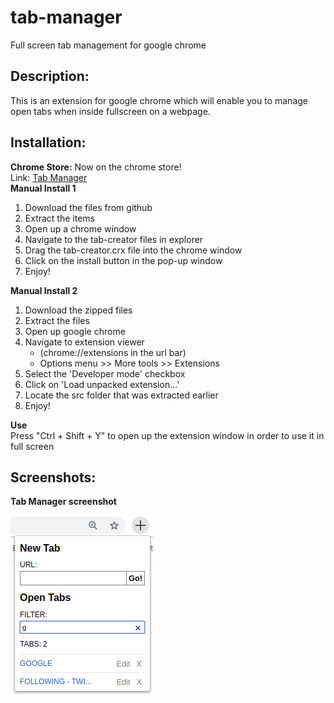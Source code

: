 <h1>tab-manager</h1>

<p>Full screen tab management for google chrome</p>
<h2>Description:</h2>
<p>
  This is an extension for google chrome which will enable you to manage open tabs when inside fullscreen on a webpage.
</p>

<p>
  <h2>Installation:</h2>
  <strong>Chrome Store:</strong>
  Now on the chrome store!<br>
  Link:
  <a href="https://chrome.google.com/webstore/detail/tab-manager/joedmpmimnhapomaphaoohgaipeajiji">Tab Manager</a>
  <br>
  <strong>Manual Install 1</strong>
  <ol>
    <li>Download the files from github</li>
    <li>Extract the items</li>
    <li>Open up a chrome window</li>
    <li>Navigate to the tab-creator files in explorer</li>
    <li>Drag the tab-creator.crx file into the chrome window</li>
    <li>Click on the install button in the pop-up window</li>
    <li>Enjoy!</li>
  </ol>
  <strong>Manual Install 2</strong>
  <ol>
    <li>Download the zipped files</li>
    <li>Extract the files</li>
    <li>Open up google chrome</li>
    <li>Navigate to extension viewer
      <ul>
        <li>(chrome://extensions in the url bar)</li>
        <li>Options menu >> More tools >> Extensions</li>
      </ul>
    </li>
    <li>Select the 'Developer mode' checkbox</li>
    <li>Click on 'Load unpacked extension...'</li>
    <li>Locate the src folder that was extracted earlier</li>
    <li>Enjoy!</li>
  </ol>
  <strong>Use</strong><br>
  Press "Ctrl + Shift + Y" to open up the extension window in order to use it in full screen
</p>
<h2>Screenshots:</h2>
<strong>Tab Manager screenshot</strong>

![Tab Manager Screenshot](screenshots/screenshot2.png?raw=true)
